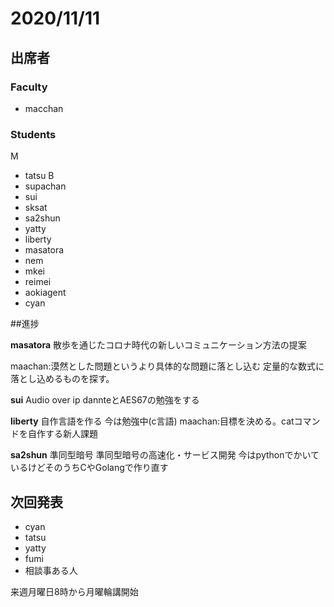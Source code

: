 # 2020/11/11
## 出席者
### Faculty
- macchan

### Students
M
- tatsu
B
- supachan
- sui
- sksat
- sa2shun
- yatty
- liberty
- masatora
- nem
- mkei
- reimei
- aokiagent
- cyan

##進捗

**masatora**
散歩を通じたコロナ時代の新しいコミュニケーション方法の提案

maachan:漠然とした問題というより具体的な問題に落とし込む
定量的な数式に落とし込めるものを探す。

**sui** 
Audio over ip
dannteとAES67の勉強をする


**liberty**
自作言語を作る
今は勉強中(c言語)
maachan:目標を決める。catコマンドを自作する新人課題

**sa2shun**
準同型暗号
準同型暗号の高速化・サービス開発
今はpythonでかいているけどそのうちCやGolangで作り直す



## 次回発表
- cyan
- tatsu
- yatty
- fumi
- 相談事ある人


来週月曜日8時から月曜輪講開始